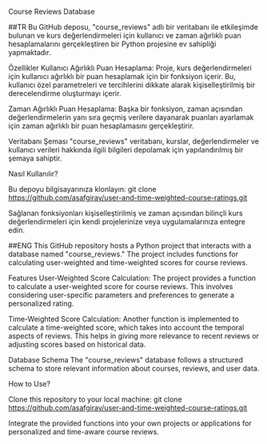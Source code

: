 Course Reviews Database

##TR
Bu GitHub deposu, "course_reviews" adlı bir veritabanı ile etkileşimde bulunan ve kurs değerlendirmeleri için kullanıcı ve zaman ağırlıklı puan hesaplamalarını gerçekleştiren bir Python projesine ev sahipliği yapmaktadır.

Özellikler
Kullanıcı Ağırlıklı Puan Hesaplama: Proje, kurs değerlendirmeleri için kullanıcı ağırlıklı bir puan hesaplamak için bir fonksiyon içerir. Bu, kullanıcı özel parametreleri ve tercihlerini dikkate alarak kişiselleştirilmiş bir derecelendirme oluşturmayı içerir.

Zaman Ağırlıklı Puan Hesaplama: Başka bir fonksiyon, zaman açısından değerlendirmelerin yanı sıra geçmiş verilere dayanarak puanları ayarlamak için zaman ağırlıklı bir puan hesaplamasını gerçekleştirir.

Veritabanı Şeması
"course_reviews" veritabanı, kurslar, değerlendirmeler ve kullanıcı verileri hakkında ilgili bilgileri depolamak için yapılandırılmış bir şemaya sahiptir.

Nasıl Kullanılır?

Bu depoyu bilgisayarınıza klonlayın:
git clone https://github.com/asafgiray/user-and-time-weighted-course-ratings.git

Sağlanan fonksiyonları kişiselleştirilmiş ve zaman açısından bilinçli kurs değerlendirmeleri için kendi projelerinize veya uygulamalarınıza entegre edin.


##ENG
This GitHub repository hosts a Python project that interacts with a database named "course_reviews." The project includes functions for calculating user-weighted and time-weighted scores for course reviews.

Features
User-Weighted Score Calculation: The project provides a function to calculate a user-weighted score for course reviews. This involves considering user-specific parameters and preferences to generate a personalized rating.

Time-Weighted Score Calculation: Another function is implemented to calculate a time-weighted score, which takes into account the temporal aspects of reviews. This helps in giving more relevance to recent reviews or adjusting scores based on historical data.

Database Schema
The "course_reviews" database follows a structured schema to store relevant information about courses, reviews, and user data.

How to Use?

Clone this repository to your local machine:
git clone https://github.com/asafgiray/user-and-time-weighted-course-ratings.git

Integrate the provided functions into your own projects or applications for personalized and time-aware course reviews.
